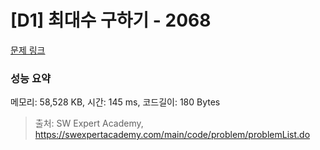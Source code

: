 # [D1] 최대수 구하기 - 2068 

[문제 링크](https://swexpertacademy.com/main/code/problem/problemDetail.do?contestProbId=AV5QQhbqA4QDFAUq) 

### 성능 요약

메모리: 58,528 KB, 시간: 145 ms, 코드길이: 180 Bytes



> 출처: SW Expert Academy, https://swexpertacademy.com/main/code/problem/problemList.do